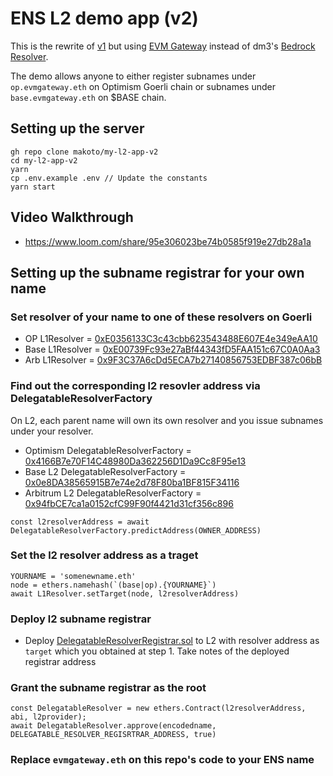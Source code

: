 # ENS L2 demo app (v2)

This is the rewrite of [v1](https://github.com/makoto/my-l2-app) but using [EVM Gateway](https://github.com/ensdomains/evmgateway) instead of dm3's [Bedrock Resolver](https://github.com/corpus-io/ENS-Bedrock-Resolver).

The demo allows anyone to either register subnames under `op.evmgateway.eth` on Optimism Goerli chain or subnames under `base.evmgateway.eth` on $BASE chain.

## Setting up the server

```
gh repo clone makoto/my-l2-app-v2
cd my-l2-app-v2
yarn
cp .env.example .env // Update the constants
yarn start
```

## Video Walkthrough

- https://www.loom.com/share/95e306023be74b0585f919e27db28a1a


## Setting up the subname registrar for your own name

### Set resolver of your name to one of these resolvers on Goerli

- OP L1Resolver = [0xE0356133C3c43cbb623543488E607E4e349eAA10](https://sepolia.etherscan.io/address/0xE0356133C3c43cbb623543488E607E4e349eAA10#code)
- Base L1Resolver = [0xE00739Fc93e27aBf44343fD5FAA151c67C0A0Aa3](https://sepolia.etherscan.io/address/0xE00739Fc93e27aBf44343fD5FAA151c67C0A0Aa3#code)
- Arb L1Resolver = [0x9F3C37A6cDd5ECA7b27140856753EDBF387c06bB](https://sepolia.etherscan.io/address/0x9F3C37A6cDd5ECA7b27140856753EDBF387c06bB#code)

### Find out the corresponding l2 resovler address via DelegatableResolverFactory

On L2, each parent name will own its own resolver and you issue subnames under your resolver.

- Optimism DelegatableResolverFactory = [0x4166B7e70F14C48980Da362256D1Da9Cc8F95e13](https://sepolia-optimism.etherscan.io/address/0x4166B7e70F14C48980Da362256D1Da9Cc8F95e13#code)
- Base L2 DelegatableResolverFactory = [0x0e8DA38565915B7e74e2d78F80ba1BF815F34116](https://sepolia.basescan.org/address/0x0e8DA38565915B7e74e2d78F80ba1BF815F34116#code)
- Arbitrum L2 DelegatableResolverFactory = [0x94fbCE7ca1a0152cfC99F90f4421d31cf356c896](https://api-sepolia.arbiscan.io/address/0x94fbCE7ca1a0152cfC99F90f4421d31cf356c896#code)


```
const l2resolverAddress = await DelegatableResolverFactory.predictAddress(OWNER_ADDRESS)
```

### Set the l2 resolver address as a traget

```
YOURNAME = 'somenewname.eth'
node = ethers.namehash(`(base|op).{YOURNAME}`)
await L1Resolver.setTarget(node, l2resolverAddress)
```

### Deploy l2 subname registrar

- Deploy [DelegatableResolverRegistrar.sol](https://gist.github.com/makoto/7d83ca6530adc69fea27923ee8ae8986) to L2 with resolver address as `target` which you obtained at step 1.
Take notes of the deployed registrar address 

### Grant the subname registrar as the root

```
const DelegatableResolver = new ethers.Contract(l2resolverAddress, abi, l2provider);
await DelegatableResolver.approve(encodedname, DELEGATABLE_RESOLVER_REGISRTRAR_ADDRESS, true)
```

### Replace `evmgateway.eth` on this repo's code to your ENS name 
